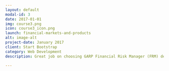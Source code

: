 ```yaml
---
layout: default
modal-id: 3
date: 2017-01-01
img: course3.png
icon: course3_icon.png
launch: financial-markets-and-products
alt: image-alt
project-date: January 2017
client: Start Bootstrap
category: Web Development
description: Great job on choosing GARP Financial Risk Manager (FRM) designation as you advance your career. In FRM Level I, we will be learning Foundations of Risk Management, Quantitative Analysis, Financial Markets and Products, and Valuation and Risk Models. Excited? Let's get started!

---
```

